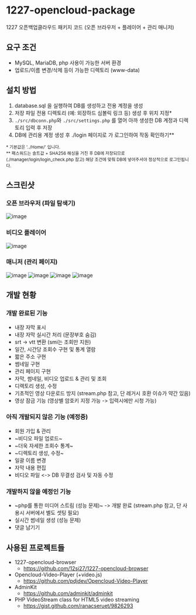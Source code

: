 # 1227-opencloud-package
1227 오픈백업클라우드 패키지 코드 (오픈 브라우저 + 플레이어 + 관리 매니저)

## 요구 조건
- MySQL, MariaDB, php 사용이 가능한 서버 환경
- 업로드/이름 변경/삭제 등이 가능한 디렉토리 (www-data)

## 설치 방법
1. database.sql 을 실행하여 DB를 생성하고 전용 계정을 생성
2. 저장 파일 전용 디렉토리 (예: 외장하드 심볼릭 링크 등) 생성 후 위치 지정*
3. `./src/dbconn.php`와 `./src/settings.php` 를 열어 아까 생성한 DB 계정과 디렉토리 입력 후 저장
4. DB에 관리용 계정 생성 후 ./login 페이지로 가 로그인하여 작동 확인하기**

<sub>\* 기본값은 '../Home/' 입니다.</sub>  
<sub>** 패스워드는 솔트값 + SHA256 해싱을 거친 후 DB에 저장되므로 (./manager/login/login_check.php 참고) 해당 조건에 맞춰 DB에 넣어주셔야 정상적으로 로그인됩니다.</sub>  

## 스크린샷
### 오픈 브라우저 (파일 탐색기)
![image](https://user-images.githubusercontent.com/88251502/164973451-90b28ea2-241b-443e-b9dd-7fdd33a5beb1.png)

### 비디오 플레이어
![image](https://user-images.githubusercontent.com/88251502/164973400-e0233d90-1ca7-46c5-beea-c0b58f38b2d8.png)

### 매니저 (관리 페이지)
![image](https://user-images.githubusercontent.com/88251502/164973467-7ccb7731-fba7-47f3-b1a9-812488e7cbba.png)
![image](https://user-images.githubusercontent.com/88251502/164973585-9c01de11-e97d-4d2d-a75b-e5c24484defb.png)
![image](https://user-images.githubusercontent.com/88251502/164973553-ea6f962b-bd54-4202-bc2b-ee05e869ae06.png)
![image](https://user-images.githubusercontent.com/88251502/164973567-99a47702-3be9-4233-a006-1d691f966e87.png)

## 개발 현황
### 개발 완료된 기능
- 내장 자막 표시
- 내장 자막 실시간 처리 (문장부호 숨김)
- srt -> vtt 변환 (smi는 조회만 지원)
- 일간, 시간당 조회수 구현 및 통계 열람
- 짧은 주소 구현
- 썸네일 구현
- 관리 페이지 구현
- 자막, 썸네일, 비디오 업로드 & 관리 및 조회
- 디렉토리 생성, 수정
- 기초적인 영상 다운로드 방지 (stream.php 참고, 단 레거시 호환 이슈가 약간 있음)
- 영상 잠금 기능 (영상별 암호키 지정 가능 -> 입력시에만 시청 가능)

### 아직 개발되지 않은 기능 (예정중)
- 회원 가입 & 관리
- ~비디오 파일 업로드~
- ~더욱 자세한 조회수 통계~
- ~디렉토리 생성, 수정~
- 일괄 이름 변경
- 자막 내용 편집
- 비디오 파일 <-> DB 무결성 검사 및 자동 수정

### 개발하지 않을 예정인 기능
- ~php를 통한 미디어 스트림 (성능 문제)~ -> 개발 완료 (stream.php 참고, 단 사용시 서버에서 별도 셋팅 필요)
- 실시간 썸네일 생성 (성능 문제)
- 댓글 남기기

## 사용된 프로젝트들
- 1227-opencloud-browser
  - https://github.com/12si27/1227-opencloud-browser
- Opencloud-Video-Player (+video.js)
  - https://github.com/pdjdev/Opencloud-Video-Player
- AdminKit
  - https://github.com/adminkit/adminkit
- PHP VideoStream class for HTML5 video streaming
  - https://gist.github.com/ranacseruet/9826293
